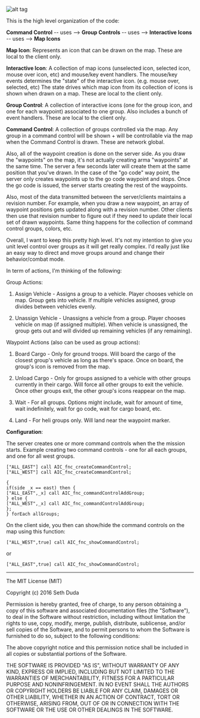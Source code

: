 ![alt tag](http://s7.postimg.org/srtpp1obf/Capture.png)

This is the high level organization of the code:

<strong>Command Control</strong> -- uses --> <strong>Group Controls</strong> -- uses --> <strong>Interactive Icons</strong> -- uses --> <strong>Map Icons</strong>

<strong>Map Icon</strong>: Represents an icon that can be drawn on the map. These are local to the client only.

<strong>Interactive Icon</strong>: A collection of map icons (unselected icon, selected icon, mouse over icon, etc) and mouse/key event handlers. The mouse/key events determines the "state" of the interactive icon. (e.g. mouse over, selected, etc) The state drives which map icon from its collection of icons is shown when drawn on a map. These are local to the client only.

<strong>Group Control</strong>: A collection of interactive icons (one for the group icon, and one for each waypoint) associated to one group. Also includes a bunch of event handlers. These are local to the client only.

<strong>Command Control</strong>: A collection of groups controlled via the map. Any group in a command control will be shown + will be controllable via the map when the Command Control is drawn. These are network global.

Also, all of the waypoint creation is done on the server side. As you draw the "waypoints" on the map, it's not actually creating arma "waypoints" at the same time. The server a few seconds later will create them at the same position that you've drawn. In the case of the "go code" way point, the server only creates waypoints up to the go code waypoint and stops. Once the go code is issued, the server starts creating the rest of the waypoints.

Also, most of the data transmitted between the server/clients maintains a revision number. For example, when you draw a new waypoint, an array of waypoint positions gets updated along with a revision number. Other clients then use that revision number to figure out if they need to update their local set of drawn waypoints. Same thing happens for the collection of command control groups, colors, etc.

Overall, I want to keep this pretty high level. It's not my intention to give you unit level control over groups as it will get really complex. I'd really just like an easy way to direct and move groups around and change their behavior/combat mode.

In term of actions, I'm thinking of the following:

Group Actions:

1. Assign Vehicle - Assigns a group to a vehicle. Player chooses vehicle on map. Group gets into vehicle. If multiple vehicles assigned, group divides between vehicles evenly.

2. Unassign Vehicle - Unassigns a vehicle from a group. Player chooses vehicle on map (if assigned multiple). When vehicle is unassigned, the group gets out and will divided up remaining vehicles (if any remaining).

Waypoint Actions (also can be used as group actions):

1. Board Cargo - Only for ground troops. Will board the cargo of the closest group's vehicle as long as there's space. Once on board, the group's icon is removed from the map.

2. Unload Cargo - Only for groups assigned to a vehicle with other groups currently in their cargo. Will force all other groups to exit the vehicle. Once other groups exit, the other group's icons reappear on the map.

3. Wait - For all groups. Options might include, wait for amount of time, wait indefinitely, wait for go code, wait for cargo board, etc.

4. Land - For heli groups only. Will land near the waypoint marker.

<strong>Configuration</strong>:

The server creates one or more command controls when the the mission starts. Example creating two command controls - one for all each groups, and one for all west groups.

```
["ALL_EAST"] call AIC_fnc_createCommandControl;
["ALL_WEST"] call AIC_fnc_createCommandControl;

{
if(side _x == east) then {
["ALL_EAST",_x] call AIC_fnc_commandControlAddGroup;
} else {
["ALL_WEST",_x] call AIC_fnc_commandControlAddGroup;
};
} forEach allGroups;
```

On the client side, you then can show/hide the command controls on the map using this function:

```
["ALL_WEST",true] call AIC_fnc_showCommandControl;
```

or

```
["ALL_EAST",true] call AIC_fnc_showCommandControl;
```

---

The MIT License (MIT)

Copyright (c) 2016 Seth Duda

Permission is hereby granted, free of charge, to any person obtaining a copy
of this software and associated documentation files (the "Software"), to deal
in the Software without restriction, including without limitation the rights
to use, copy, modify, merge, publish, distribute, sublicense, and/or sell
copies of the Software, and to permit persons to whom the Software is
furnished to do so, subject to the following conditions:

The above copyright notice and this permission notice shall be included in all
copies or substantial portions of the Software.

THE SOFTWARE IS PROVIDED "AS IS", WITHOUT WARRANTY OF ANY KIND, EXPRESS OR
IMPLIED, INCLUDING BUT NOT LIMITED TO THE WARRANTIES OF MERCHANTABILITY,
FITNESS FOR A PARTICULAR PURPOSE AND NONINFRINGEMENT. IN NO EVENT SHALL THE
AUTHORS OR COPYRIGHT HOLDERS BE LIABLE FOR ANY CLAIM, DAMAGES OR OTHER
LIABILITY, WHETHER IN AN ACTION OF CONTRACT, TORT OR OTHERWISE, ARISING FROM,
OUT OF OR IN CONNECTION WITH THE SOFTWARE OR THE USE OR OTHER DEALINGS IN THE
SOFTWARE.
